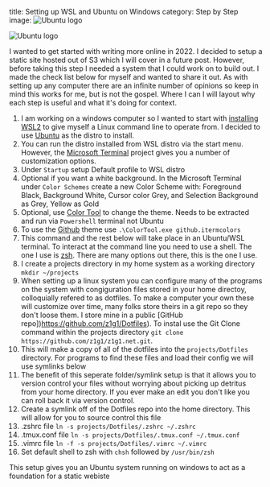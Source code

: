 title:  Setting up WSL and Ubuntu on Windows
category: Step by Step
image: ![Ubuntu logo]({static}/images/Ubuntu-logo.jpg)

![Ubuntu logo]({static}/images/Ubuntu-logo.jpg)

I wanted to get started with writing more online in 2022. I decided to setup a static site hosted out of S3 which I will cover in a future post. However, before taking this step I needed a system that I could work on to build out. I made the check list below for myself and wanted to share it out. As with setting up any computer there are an infinite number of opinions so keep in mind this works for me, but is not the gospel. Where I can I will layout why each step is useful and what it's doing for context. 

1. I am working on a windows computer so I wanted to start with [installing WSL2](https://docs.microsoft.com/en-us/windows/wsl/install) to give myself a Linux command line to operate from. I decided to use [Ubuntu](https://wiki.ubuntu.com/WSL#Ubuntu_on_WSL) as the distro to install.
1. You can run the distro installed from WSL distro via the start menu. However, the [Microsoft Terminal](https://github.com/Microsoft/Terminal) project gives you a number of customization options.
11. Under ```Startup``` setup Default profile to WSL distro
11. Optional if you want a white background. In the Microsoft Terminal under ```Color Schemes``` create a new Color Scheme with: Foreground Black, Background White, Cursor color Grey, and Selection Background as Grey, Yellow as Gold
1. Optional, use [Color Tool](https://github.com/microsoft/terminal/tree/main/src/tools/ColorTool) to change the theme. Needs to be extracted and run via ```Powershell``` terminal not Ubuntu
11. To use the [Github](https://raw.githubusercontent.com/mbadolato/iTerm2-Color-Schemes/master/schemes/Github.itermcolors) theme use ```.\ColorTool.exe github.itermcolors```
1. This command and the rest below will take place in an Ubuntu/WSL terminal. To interact at the command line you need to use a shell. The one I use is [zsh](https://www.zsh.org/). There are many options out there, this is the one I use.
1. I create a projects directory in my home system as a working directory ```mkdir ~/projects```
1. When setting up a linux system you can configure many of the programs on the system with congiguration files stored in your home directoy, colloquially refered to as dotfiles. To make a computer your own these will customize over time, many folks store theirs in a git repo so they don't loose them. I store mine in a public [GitHub repo])https://github.com/z1g1/Dotfiles). To instal use the Git Clone command within the projects directory ```git clone https://github.com/z1g1/z1g1.net.git```. 
11. This will make a copy of all of the dotfiles into the ```projects/Dotfiles``` directory. For programs to find these files and load their config we will use symlinks below
11. The benefit of this seperate folder/symlink setup is that it allows you to version control your files without worrying about picking up detritus from your home directory. If you ever make an edit you don't like you can roll back it via version control. 
1. Create a symlink off of the Dotfiles repo into the home directory. This will allow for you to source control this file 
11. .zshrc file ```ln -s projects/Dotfiles/.zshrc ~/.zshrc``` 
11. .tmux.conf file ```ln -s projects/Dotfiles/.tmux.conf ~/.tmux.conf``` 
11. .vimrc file ```ln -f -s projects/Dotfiles/.vimrc ~/.vimrc``` 
1. Set default shell to zsh with ```chsh``` followed by ```/usr/bin/zsh```

This setup gives you an Ubuntu system running on windows to act as a foundation for a static webiste
